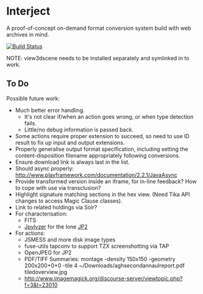 Interject
=========

A proof-of-concept on-demand format conversion system build with web archives in mind.

[![Build Status](https://travis-ci.org/ukwa/interject.png?branch=master)](https://travis-ci.org/ukwa/interject/)

NOTE: view3dscene needs to be installed separately and symlinked in to work.

To Do
-----

Possible future work:

* Much better error handling.
    * It's not clear if/when an action goes wrong, or when type detection fails.
    * Little/no debug information is passed back.
* Some actions require proper extension to succeed, so need to use ID result to fix up input and output extensions.
* Properly generalise output format specification, including setting the content-disposition filename appropriately following conversions.
* Ensure download link is always last in the list.
* Should async properly: http://www.playframework.com/documentation/2.2.1/JavaAsync
* Provide transformed version inside an iframe, for in-line feedback? How to cope with use via transclusion?
* Highlight signature matching sections in the hex view. (Need Tika API changes to access Magic Clause classes).
* Link to related holdings via Solr?
* For characterisation:
    * FITS
    * [Jpylyzer](https://github.com/openplanets/jpylyzer) for the lone [JP2](http://www.webarchive.org.uk/interject/inspect/http://web.archive.org/web/20071005171934/http://www.wchc.org.uk/pics/disney%201.jp2)
* For actions:
    * JSMESS and more disk image types
    * fuse-utils tapconv to support TZX screenshotting via TAP
    * OpenJPEG for JP2
    * PDF/TIFF Summaries:  montage -density 150x150 -geometry 200x200+0+0 -tile 4 ~/Downloads/aghsecondannaulreport.pdf tiledoverview.jpg
    * http://www.imagemagick.org/discourse-server/viewtopic.php?f=3&t=23010
